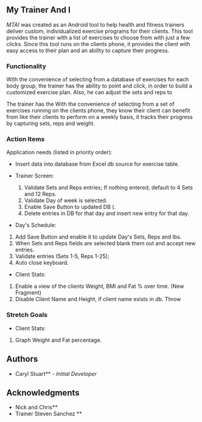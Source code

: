 ## My Trainer And I 

_MTAI_ was created as an Android tool to help health and fitness trainers deliver custom, individualized exercise programs for their clients.  This tool provides the trainer with a list of exercises to choose from with just a few clicks.  Since this tool runs
on the clients phone, it provides the client with easy access to their plan and an ability to capture their progress.

### Functionality

With the convenience of selecting from a database of exercises for each body group, the trainer has the ability to point and click, in 
order to build a customized exercise plan.  Also, he can adjust the sets and reps to 

The trainer has the  With the convenience of selecting from a set of exercises running on the clients phone, they know their client can benefit from like their clients to perform on a weekly basis, it tracks their progress by capturing sets, reps and weight.    


### Action Items

Application needs (listed in priority order):
* Insert data into database from Excel db source for exercise table.

* Trainer Screen:
  1) Validate Sets and Reps entries; If nothing entered, default to 4 Sets and 12 Reps.
  2) Validate Day of week is selected.
  3) Enable Save Button to updated DB (.
  4) Delete entries in DB for that day and insert new entry for that day.
  
 * Day's Schedule:
  1) Add Save Button and enable it to update Day's Sets, Reps and lbs.
  2) When Sets and Reps fields are selected blank them out and accept new entries.
  3) Validate entries (Sets 1-5, Reps 1-25);
  4) Auto close keyboard.
  
  * Client Stats:
  1) Enable a view of the clients Weight, BMI and Fat % over time. (New Fragment)
  2) Disable Client Name and Height, if client name exists in db. Throw 
  


### Stretch Goals
* Client Stats:
1) Graph Weight and Fat percentage.


## Authors

* Caryl Stuart** - *Initial Developer* 

## Acknowledgments

* Nick and Chris**
* Trainer Steven Sanchez ** 
